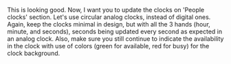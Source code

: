 This is looking good. Now, I want you to update the clocks on 'People clocks' section. Let's use circular analog clocks, instead of digital ones. Again, keep the clocks minimal in design, but with all the 3 hands (hour, minute, and seconds), seconds being updated every second as expected in an analog clock. Also, make sure you still continue to indicate the availability in the clock with use of colors (green for available, red for busy) for the clock background. 
